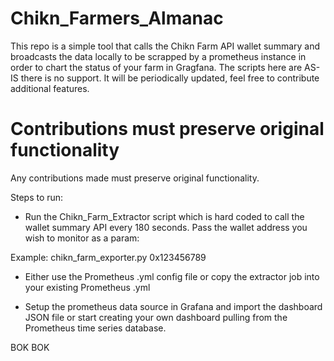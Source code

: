 # Chikn_Farmers_Almanac
This repo is a simple tool that calls the Chikn Farm API wallet summary and broadcasts the data locally to be scrapped by a prometheus instance in order to chart the status of your farm in Gragfana.  The scripts here are AS-IS there is no support. It will be periodically updated, feel free to contribute additional features.

# Contributions must preserve original functionality
Any contributions made must preserve original functionality.

Steps to run:
- Run the Chikn_Farm_Extractor script which is hard coded to call the wallet summary API every 180 seconds.  Pass the wallet address you wish to monitor as a param:

Example:
chikn_farm_exporter.py 0x123456789

- Either use the Prometheus .yml config file or copy the extractor job into your existing Prometheus .yml

- Setup the prometheus data source in Grafana and import the dashboard JSON file or start creating your own dashboard pulling from the Prometheus time series database.

BOK BOK

